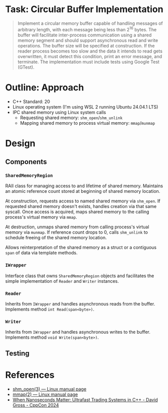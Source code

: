# Task: Circular Buffer Implementation

> Implement a circular memory buffer capable of handling messages of arbitrary length,
with each message being less than 2<sup>16</sup> bytes. The buffer will facilitate inter-process
communication using a shared memory segment and should support asynchronous
read and write operations. The buffer size will be specified at construction.
If the reader process becomes too slow and the data it intends to read gets overwritten,
it must detect this condition, print an error message, and terminate.
The implementation must include tests using Google Test (GTest).

# Outline: Approach
- C++ Standard: 20
- Linux operating system (I'm using WSL 2 running Ubuntu 24.04.1 LTS)
- IPC shared memory using Linux system calls
    - Requesting shared memory: `shm_open`/`shm_unlink`
    - Mapping shared memory to process virtual memory: `mmap`/`munmap`

# Design

## Components

### `SharedMemoryRegion`
RAII class for managing access to and lifetime of shared memory. Maintains an atomic reference count stored at beginning of shared memory location.

At construction, requests access to named shared memory via `shm_open`. If requested shared memory doesn't exists, handles creation via that same syscall. Once access is acquired, maps shared memory to the calling process's virtual memory via `mmap`.

At destruction, unmaps shared memory from calling process's virtual memory via `munmap`. If reference count drops to 0, calls `shm_unlink` to schedule freeing of the shared memory location.

Allows reinterpretation of the shared memory as a struct or a contiguous `span` of data via template methods.

### `IWrapper`
Interface class that owns `SharedMemoryRegion` objects and facilitates the simple implementation of `Reader` and `Writer` instances.

### `Reader`
Inherits from `IWrapper` and handles asynchronous reads from the buffer. Implements method `int Read(span<byte>)`.

### `Writer`
Inherits from `IWrapper` and handles asynchronous writes to the buffer. Implements method `void Write(span<byte>)`.

## Testing

# References
- [shm_open(3) — Linux manual page](https://man7.org/linux/man-pages/man3/shm_open.3.html)
- [mmap(2) — Linux manual page](https://man7.org/linux/man-pages/man2/mmap.2.html)
- [When Nanoseconds Matter: Ultrafast Trading Systems in C++ - David Gross - CppCon 2024](https://www.youtube.com/watch?v=sX2nF1fW7kI)